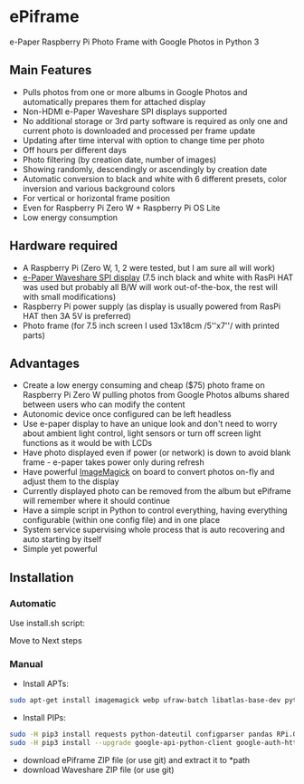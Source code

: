 # ePiframe

e-Paper Raspberry Pi Photo Frame with Google Photos in Python 3


## Main Features

* Pulls photos from one or more albums in Google Photos and automatically prepares them for attached display
* Non-HDMI e-Paper Waveshare SPI displays supported
* No additional storage or 3rd party software is required as only one and current photo is downloaded and processed per frame update
* Updating after time interval with option to change time per photo
* Off hours per different days
* Photo filtering (by creation date, number of images)
* Showing randomly, descendingly or ascendingly by creation date
* Automatic conversion to black and white with 6 different presets, color inversion and various background colors 
* For vertical or horizontal frame position
* Even for Raspberry Pi Zero W + Raspberry Pi OS Lite
* Low energy consumption


## Hardware required

* A Raspberry Pi (Zero W, 1, 2 were tested, but I am sure all will work)
* [e-Paper Waveshare SPI display](https://www.waveshare.com/product/raspberry-pi/displays/e-paper.htm) (7.5 inch black and white with RasPi HAT was used but probably all B/W will work out-of-the-box, the rest will with small modifications)
* Raspberry Pi power supply (as display is usually powered from RasPi HAT then 3A 5V is preferred)
* Photo frame (for 7.5 inch screen I used 13x18cm /5''x7''/ with printed parts)


## Advantages

* Create a low energy consuming and cheap ($75) photo frame on Raspberry Pi Zero W pulling photos from Google Photos albums shared between users who can modify the content
* Autonomic device once configured can be left headless
* Use e-paper display to have an unique look and don't need to worry about ambient light control, light sensors or turn off screen light functions as it would be with LCDs
* Have photo displayed even if power (or network) is down to avoid blank frame - e-paper takes power only during refresh
* Have powerful [ImageMagick](https://imagemagick.org/) on board to convert photos on-fly and adjust them to the display
* Currently displayed photo can be removed from the album but ePiframe will remember where it should continue
* Have a simple script in Python to control everything, having everything configurable (within one config file) and in one place
* System service supervising whole process that is auto recovering and auto starting by itself
* Simple yet powerful


## Installation


### Automatic

Use install.sh script:

Move to Next steps


### Manual

* Install APTs:
```bash
sudo apt-get install imagemagick webp ufraw-batch libatlas-base-dev python3 python3-pip
```
* Install PIPs:
```bash
sudo -H pip3 install requests python-dateutil configparser pandas RPi.GPIO spidev image
sudo -H pip3 install --upgrade google-api-python-client google-auth-httplib2 google-auth-oauthlib
```
* download ePiframe ZIP file (or use git) and extract it to *path
* download Waveshare ZIP file (or use git) 
